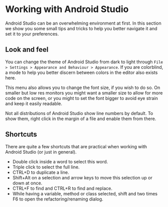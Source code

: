 # Working with Android Studio
Android Studio can be an overwhelming environment at first. In this section we show you some small tips and tricks to help you better navigate it and set it to your preferences.


## Look and feel
You can change the theme of Android Studio from dark to light through `File > Settings > Appearance and Behaviour > Appearance`. If you are colorblind, a mode to help you better discern between colors in the editor also exists here. 

This menu also allows you to change the font size, if you wish to do so. On smaller but low res monitors you might want a smaller size to allow for more code on the screen, or you might to set the font bigger to avoid eye strain and keep it easily readable.

Not all distributions of Android Studio show line numbers by default. To show them, right click in the margin of a  file and enable them from there.

## Shortcuts
There are quite a few shortcuts that are practical when working with Android Studio (or just in general).

- Double click inside a word to select this word.
- Triple click to select the full line.
- CTRL+D to duplicate a line.
- Shift+Alt on a selection and arrow keys to move this selection up or down at once.
- CTRL+F to find and CTRL+R to find and replace.
- While having a variable, method or class selected, shift and two times F6 to open the refactoring/renaming dialog.